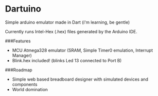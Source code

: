 Dartuino
========

Simple arduino emulator made in Dart (i'm learning, be gentle)

Currently runs Intel-Hex (.hex) files generated by the Arduino IDE.

###Features

- MCU Atmega328 emulator (SRAM, Simple Timer0 emulation, Interrupt Manager)
- Blink.hex included! (blinks Led 13 connected to Port B)

###Roadmap

- Simple web based breadboard designer with simulated devices and components
- World domination
